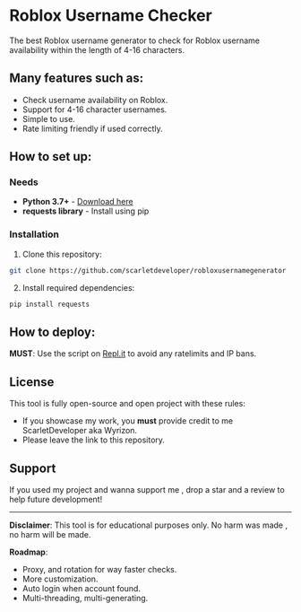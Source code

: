 # Roblox Username Checker

The best Roblox username generator to check for Roblox username availability within the length of 4-16 characters.

## Many features such as:

- Check username availability on Roblox.
- Support for 4-16 character usernames.
- Simple to use.
- Rate limiting friendly if used correctly.

##  How to set up:

### Needs

- **Python 3.7+** - [Download here](https://www.python.org/downloads/)
- **requests library** - Install using pip

### Installation

1. Clone this repository:
```bash
git clone https://github.com/scarletdeveloper/robloxusernamegenerator
```

2. Install required dependencies:
```bash
pip install requests
```

##  How to deploy:

**MUST**: Use the script on [Repl.it](https://replit.com) to avoid any ratelimits and IP bans.

##  License

This tool is fully open-source and open project with these rules:
- If you showcase my work, you **must** provide credit to me ScarletDeveloper aka Wyrizon.
- Please leave the link to this repository.

##  Support

If you used my project and wanna support me , drop a star and a review to help future development!

---

**Disclaimer**: This tool is for educational purposes only. No harm was made , no harm will be made.


**Roadmap**:
- Proxy, and rotation for way faster checks.
- More customization.
- Auto login when account found.
- Multi-threading, multi-generating.
